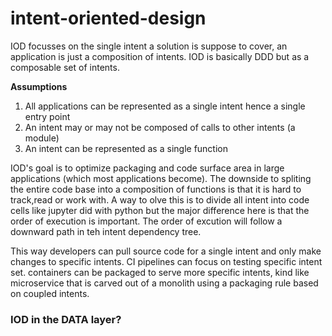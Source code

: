 # intent-oriented-design
IOD focusses on the single intent a solution is suppose to cover, an application is just a composition of intents. IOD is basically DDD but as a composable set of intents. 

__Assumptions__
1. All applications can be represented as a single intent hence a single entry point
1. An intent may or may not be composed of calls to other intents (a module)
1. An intent can be represented as a single function

IOD's goal is to optimize packaging and code surface area in large applications (which most applications become). The downside to spliting the entire code base into a composition of functions is that it is hard to track,read or work with. A way to olve this is to divide all intent into code cells like jupyter did with python but the major difference here is that the order of execution is important. The order of excution will follow a downward path in teh intent dependency tree.

This way developers can pull source code for a single intent and only make changes to specific intents. CI pipelines can focus on testing specific intent set. containers can be packaged to serve more specific intents, kind like microservice that is carved out of a monolith using a packaging rule based on coupled intents.

### IOD in the DATA layer?
